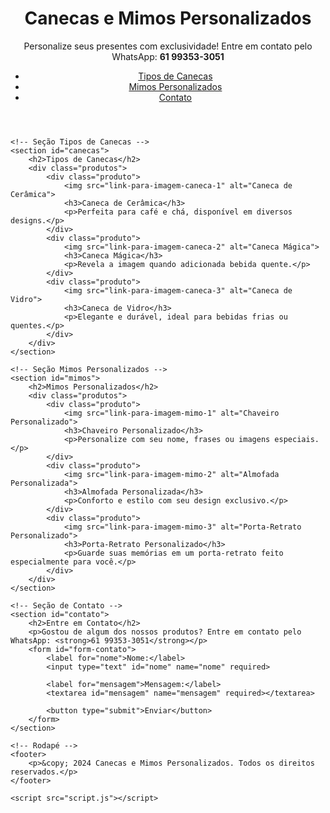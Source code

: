 <!DOCTYPE html>
<html lang="pt-BR">
<head>
    <meta charset="UTF-8">
    <meta name="viewport" content="width=device-width, initial-scale=1.0">
    <title>Canecas e Mimos Personalizados</title>
    <link rel="stylesheet" href="styles.css">
</head>
<body>
    <!-- Cabeçalho -->
    <header>
        <h1>Canecas e Mimos Personalizados</h1>
        <p>Personalize seus presentes com exclusividade! Entre em contato pelo WhatsApp: <strong>61 99353-3051</strong></p>
        <nav>
            <ul>
                <li><a href="#canecas">Tipos de Canecas</a></li>
                <li><a href="#mimos">Mimos Personalizados</a></li>
                <li><a href="#contato">Contato</a></li>
            </ul>
        </nav>
    </header>

    <!-- Seção Tipos de Canecas -->
    <section id="canecas">
        <h2>Tipos de Canecas</h2>
        <div class="produtos">
            <div class="produto">
                <img src="link-para-imagem-caneca-1" alt="Caneca de Cerâmica">
                <h3>Caneca de Cerâmica</h3>
                <p>Perfeita para café e chá, disponível em diversos designs.</p>
            </div>
            <div class="produto">
                <img src="link-para-imagem-caneca-2" alt="Caneca Mágica">
                <h3>Caneca Mágica</h3>
                <p>Revela a imagem quando adicionada bebida quente.</p>
            </div>
            <div class="produto">
                <img src="link-para-imagem-caneca-3" alt="Caneca de Vidro">
                <h3>Caneca de Vidro</h3>
                <p>Elegante e durável, ideal para bebidas frias ou quentes.</p>
            </div>
        </div>
    </section>

    <!-- Seção Mimos Personalizados -->
    <section id="mimos">
        <h2>Mimos Personalizados</h2>
        <div class="produtos">
            <div class="produto">
                <img src="link-para-imagem-mimo-1" alt="Chaveiro Personalizado">
                <h3>Chaveiro Personalizado</h3>
                <p>Personalize com seu nome, frases ou imagens especiais.</p>
            </div>
            <div class="produto">
                <img src="link-para-imagem-mimo-2" alt="Almofada Personalizada">
                <h3>Almofada Personalizada</h3>
                <p>Conforto e estilo com seu design exclusivo.</p>
            </div>
            <div class="produto">
                <img src="link-para-imagem-mimo-3" alt="Porta-Retrato Personalizado">
                <h3>Porta-Retrato Personalizado</h3>
                <p>Guarde suas memórias em um porta-retrato feito especialmente para você.</p>
            </div>
        </div>
    </section>

    <!-- Seção de Contato -->
    <section id="contato">
        <h2>Entre em Contato</h2>
        <p>Gostou de algum dos nossos produtos? Entre em contato pelo WhatsApp: <strong>61 99353-3051</strong></p>
        <form id="form-contato">
            <label for="nome">Nome:</label>
            <input type="text" id="nome" name="nome" required>

            <label for="mensagem">Mensagem:</label>
            <textarea id="mensagem" name="mensagem" required></textarea>

            <button type="submit">Enviar</button>
        </form>
    </section>

    <!-- Rodapé -->
    <footer>
        <p>&copy; 2024 Canecas e Mimos Personalizados. Todos os direitos reservados.</p>
    </footer>

    <script src="script.js"></script>
</body>
</html>
